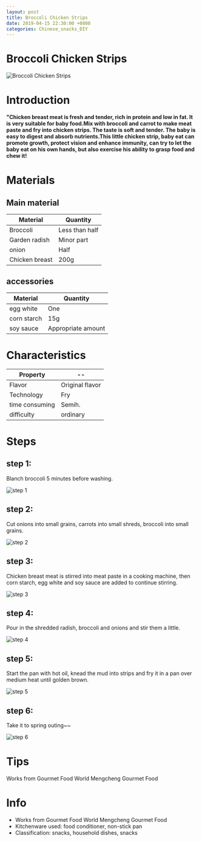 ```yaml
---
layout: post
title: Broccoli Chicken Strips
date: 2019-04-15 22:30:00 +0800
categories: Chinese_snacks_DIY
---
```


# Broccoli Chicken Strips

![Broccoli Chicken Strips]({{site.baseurl}}/img/449979/449979.jpg)

# Introduction

**"Chicken breast meat is fresh and tender, rich in protein and low in fat. It is very suitable for baby food.Mix with broccoli and carrot to make meat paste and fry into chicken strips. The taste is soft and tender. The baby is easy to digest and absorb nutrients.This little chicken strip, baby eat can promote growth, protect vision and enhance immunity, can try to let the baby eat on his own hands, but also exercise his ability to grasp food and chew it!**

# Materials


## Main material

Material|Quantity
--|--
Broccoli|Less than half
Garden radish|Minor part
onion|Half
Chicken breast|200g

## accessories

Material|Quantity
--|--
egg white|One
corn starch|15g
soy sauce|Appropriate amount

# Characteristics

Property|--
--|--
Flavor|Original flavor
Technology|Fry
time consuming|Semih.
difficulty|ordinary

# Steps

## step 1:

Blanch broccoli 5 minutes before washing.

![step 1]({{site.baseurl}}/img/449979/1.jpg)

## step 2:

Cut onions into small grains, carrots into small shreds, broccoli into small grains.

![step 2]({{site.baseurl}}/img/449979/2.jpg)

## step 3:

Chicken breast meat is stirred into meat paste in a cooking machine, then corn starch, egg white and soy sauce are added to continue stirring.

![step 3]({{site.baseurl}}/img/449979/3.jpg)

## step 4:

Pour in the shredded radish, broccoli and onions and stir them a little.

![step 4]({{site.baseurl}}/img/449979/4.jpg)

## step 5:

Start the pan with hot oil, knead the mud into strips and fry it in a pan over medium heat until golden brown.

![step 5]({{site.baseurl}}/img/449979/5.jpg)

## step 6:

Take it to spring outing~~

![step 6]({{site.baseurl}}/img/449979/6.jpg)

# Tips

Works from Gourmet Food World Mengcheng Gourmet Food

# Info

- Works from Gourmet Food World Mengcheng Gourmet Food
- Kitchenware used: food conditioner, non-stick pan
- Classification: snacks, household dishes, snacks